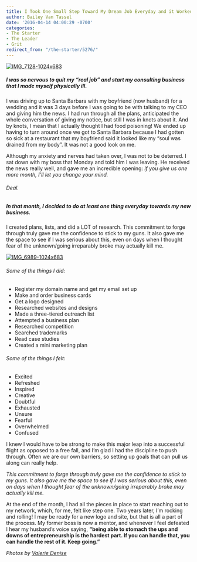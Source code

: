 ```yaml
---
title: I Took One Small Step Toward My Dream Job Everyday and it Worked
author: Bailey Van Tassel
date: '2016-04-14 04:00:29 -0700'
categories:
- The Starter
- The Leader
- Grit
redirect_from: "/the-starter/5276/"
---
```


[![IMG_7128-1024x683](https://yellow-blog-images.imgix.net/2016/04/IMG_7128-1024x683.jpg)](https://yellow-blog-images.imgix.net/2016/04/IMG_7128-1024x683.jpg)

##### I was so nervous to quit my “real job” and start my consulting business that I made myself physically ill.

I was driving up to Santa Barbara with my boyfriend (now husband) for a wedding and it was 3 days before I was going to be with talking to my CEO and giving him the news. I had run through all the plans, anticipated the whole conversation of giving my notice, but still I was in knots about it. And by knots, I mean that I actually thought I had food poisoning! We ended up having to turn around once we got to Santa Barbara because I had gotten so sick at a restaurant that my boyfriend said it looked like my “soul was drained from my body”. It was not a good look on me.[  
](https://yellow-blog-images.imgix.net/2016/04/Baylie.jpg)

Although my anxiety and nerves had taken over, I was not to be deterred. I sat down with my boss that Monday and told him I was leaving. He received the news really well, and gave me an incredible opening: _if you give us one more month, I’ll let you change your mind._

###### Deal.

##### In that month, I decided to do at least one thing everyday towards my new business.

I created plans, lists, and did a LOT of research. This commitment to forge through truly gave me the confidence to stick to my guns. It also gave me the space to see if I was serious about this, even on days when I thought fear of the unknown/going irreparably broke may actually kill me.

[![IMG_6989-1024x683](https://yellow-blog-images.imgix.net/2016/04/IMG_6989-1024x6831.jpg)](https://yellow-blog-images.imgix.net/2016/04/IMG_6989-1024x6831.jpg)

###### Some of the things I did:

*   Register my domain name and get my email set up
*   Make and order business cards
*   Get a logo designed
*   Researched websites and designs
*   Made a three-tiered outreach list
*   Attempted a business plan
*   Researched competition
*   Searched trademarks
*   Read case studies
*   Created a mini marketing plan

###### Some of the things I felt:

*   Excited
*   Refreshed
*   Inspired
*   Creative
*   Doubtful
*   Exhausted
*   Unsure
*   Fearful
*   Overwhelmed
*   Confused

I knew I would have to be strong to make this major leap into a successful flight as opposed to a free fall, and I’m glad I had the discipline to push through. Often we are our own barriers, so setting up goals that can pull us along can really help.

_This commitment to forge through truly gave me the confidence to stick to my guns. It also gave me the space to see if I was serious about this, even on days when I thought fear of the unknown/going irreparably broke may actually kill me._

At the end of the month, I had all the pieces in place to start reaching out to my network, which, for me, felt like step one. Two years later, I’m rocking and rolling! I may be ready for a new logo and site, but that is all a part of the process. My former boss is now a mentor, and whenever I feel defeated I hear my husband’s voice saying, **“being able to stomach the ups and downs of entrepreneurship is the hardest part. If you can handle that, you can handle the rest of it. Keep going.”**

_Photos by [Valerie Denise](http://valeriedenisephotos.com/)_
